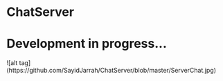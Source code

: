 # ChatServer

<H1>Development in progress...</H1>
![alt tag](https://github.com/SayidJarrah/ChatServer/blob/master/ServerChat.jpg)


